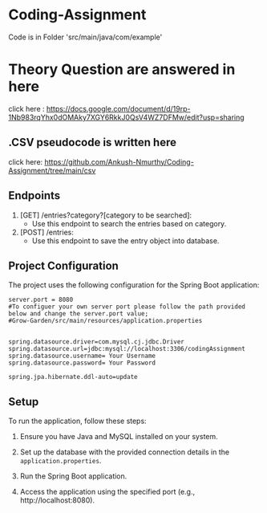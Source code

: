# Coding-Assignment
Code is in Folder 'src/main/java/com/example'

# Theory Question are answered in here 
click here : https://docs.google.com/document/d/19rp-1Nb983rqYhx0dOMAky7XGY6RkkJ0QsV4WZ7DFMw/edit?usp=sharing

## .CSV pseudocode is written here
click here: https://github.com/Ankush-Nmurthy/Coding-Assignment/tree/main/csv

## Endpoints

1. [GET] /entries?category?[category to be searched]:
    - Use this endpoint to search the entries based on category.
2. [POST] /entries:
    - Use this endpoint to save the entry object into database.


## Project Configuration

The project uses the following configuration for the Spring Boot application:

```properties
server.port = 8080
#To configuer your own server port please follow the path provided below and change the server.port value;
#Grow-Garden/src/main/resources/application.properties


spring.datasource.driver=com.mysql.cj.jdbc.Driver
spring.datasource.url=jdbc:mysql://localhost:3306/codingAssignment
spring.datasource.username= Your Username
spring.datasource.password= Your Password

spring.jpa.hibernate.ddl-auto=update

```
## Setup

To run the application, follow these steps:

1. Ensure you have Java and MySQL installed on your system.

2. Set up the database with the provided connection details in the `application.properties`.

3. Run the Spring Boot application.

4. Access the application using the specified port (e.g., http://localhost:8080).
